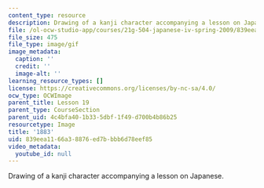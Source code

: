```yaml
---
content_type: resource
description: Drawing of a kanji character accompanying a lesson on Japanese.
file: /ol-ocw-studio-app/courses/21g-504-japanese-iv-spring-2009/839eea1166a38876ed7bbbb6d78eef85_1883.gif
file_size: 475
file_type: image/gif
image_metadata:
  caption: ''
  credit: ''
  image-alt: ''
learning_resource_types: []
license: https://creativecommons.org/licenses/by-nc-sa/4.0/
ocw_type: OCWImage
parent_title: Lesson 19
parent_type: CourseSection
parent_uid: 4c4bfa40-1b33-5dbf-1f49-d700b4b86b25
resourcetype: Image
title: '1883'
uid: 839eea11-66a3-8876-ed7b-bbb6d78eef85
video_metadata:
  youtube_id: null
---
```

Drawing of a kanji character accompanying a lesson on Japanese.